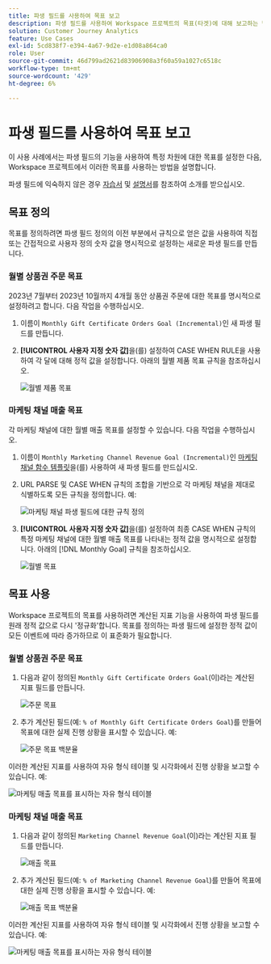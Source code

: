 ```yaml
---
title: 파생 필드를 사용하여 목표 보고
description: 파생 필드를 사용하여 Workspace 프로젝트의 목표(타겟)에 대해 보고하는 방법을 이해합니다.
solution: Customer Journey Analytics
feature: Use Cases
exl-id: 5cd838f7-e394-4a67-9d2e-e1d08a864ca0
role: User
source-git-commit: 46d799ad2621d83906908a3f60a59a1027c6518c
workflow-type: tm+mt
source-wordcount: '429'
ht-degree: 6%

---
```


# 파생 필드를 사용하여 목표 보고

이 사용 사례에서는 파생 필드의 기능을 사용하여 특정 차원에 대한 목표를 설정한 다음, Workspace 프로젝트에서 이러한 목표를 사용하는 방법을 설명합니다.

파생 필드에 익숙하지 않은 경우 [자습서](https://experienceleague.adobe.com/docs/customer-journey-analytics-learn/tutorials/data-views/derived-fields-in-cja.html) 및 [설명서](../data-views/derived-fields/derived-fields.md)를 참조하여 소개를 받으십시오.


## 목표 정의

목표를 정의하려면 파생 필드 정의의 이전 부분에서 규칙으로 얻은 값을 사용하여 직접 또는 간접적으로 사용자 정의 숫자 값을 명시적으로 설정하는 새로운 파생 필드를 만듭니다.


### 월별 상품권 주문 목표

2023년 7월부터 2023년 10월까지 4개월 동안 상품권 주문에 대한 목표를 명시적으로 설정하려고 합니다. 다음 작업을 수행하십시오.

1. 이름이 `Monthly Gift Certificate Orders Goal (Incremental)`인 새 파생 필드를 만듭니다.

1. **[!UICONTROL 사용자 지정 숫자 값]**&#x200B;을(를) 설정하여 CASE WHEN RULE을 사용하여 각 달에 대해 정적 값을 설정합니다. 아래의 월별 제품 목표 규칙을 참조하십시오.

   ![월별 제품 목표](assets/goals-derived-field-product-goals-1.png)


### 마케팅 채널 매출 목표

각 마케팅 채널에 대한 월별 매출 목표를 설정할 수 있습니다. 다음 작업을 수행하십시오.

1. 이름이 `Monthly Marketing Channel Revenue Goal (Incremental)`인 [마케팅 채널 함수 템플릿](/help/data-views/derived-fields/derived-fields.md#marketing-channels)을(를) 사용하여 새 파생 필드를 만드십시오.

1. URL PARSE 및 CASE WHEN 규칙의 조합을 기반으로 각 마케팅 채널을 제대로 식별하도록 모든 규칙을 정의합니다. 예:

   ![마케팅 채널 파생 필드에 대한 규칙 정의](assets/goals-derived-field-marketing-channel-1.png)

1. **[!UICONTROL 사용자 지정 숫자 값]**&#x200B;을(를) 설정하여 최종 CASE WHEN 규칙의 특정 마케팅 채널에 대한 월별 매출 목표를 나타내는 정적 값을 명시적으로 설정합니다. 아래의 [!DNL Monthly Goal] 규칙을 참조하십시오.

   ![월별 목표](assets/goals-derived-field-marketing-channel-2.png)



## 목표 사용

Workspace 프로젝트의 목표를 사용하려면 계산된 지표 기능을 사용하여 파생 필드를 원래 정적 값으로 다시 &#39;정규화&#39;합니다. 목표를 정의하는 파생 필드에 설정한 정적 값이 모든 이벤트에 따라 증가하므로 이 표준화가 필요합니다.

### 월별 상품권 주문 목표

1. 다음과 같이 정의된 `Monthly Gift Certificate Orders Goal`(이)라는 계산된 지표 필드를 만듭니다.

   ![주문 목표](assets/calculated-metric-ordersgoals.png)

1. 추가 계산된 필드(예: `% of Monthly Gift Certificate Orders Goal`)를 만들어 목표에 대한 실제 진행 상황을 표시할 수 있습니다. 예:

   ![주문 목표 백분율](assets/calculated-metric-ordersgoalspercent.png)

이러한 계산된 지표를 사용하여 자유 형식 테이블 및 시각화에서 진행 상황을 보고할 수 있습니다. 예:

![마케팅 매출 목표를 표시하는 자유 형식 테이블](assets/freeform-table-product-order-goals.png)


### 마케팅 채널 매출 목표

1. 다음과 같이 정의된 `Marketing Channel Revenue Goal`(이)라는 계산된 지표 필드를 만듭니다.

   ![매출 목표](assets/calculated-metric-revenuegoals.png)

1. 추가 계산된 필드(예: `% of Marketing Channel Revenue Goal`)를 만들어 목표에 대한 실제 진행 상황을 표시할 수 있습니다. 예:

   ![매출 목표 백분율](assets/calculated-metric-revenuegoalspercent.png)

이러한 계산된 지표를 사용하여 자유 형식 테이블 및 시각화에서 진행 상황을 보고할 수 있습니다. 예:

![마케팅 매출 목표를 표시하는 자유 형식 테이블](assets/freeform-table-marketing-channel-revenue-goals.png)
